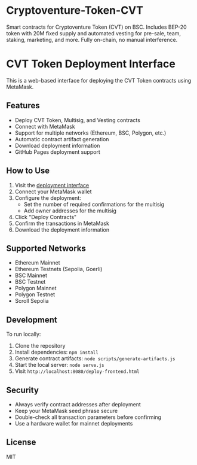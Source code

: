 # Cryptoventure-Token-CVT
Smart contracts for Cryptoventure Token (CVT) on BSC. Includes BEP-20 token with 20M fixed supply and automated vesting for pre-sale, team, staking, marketing, and more. Fully on-chain, no manual interference.

# CVT Token Deployment Interface

This is a web-based interface for deploying the CVT Token contracts using MetaMask.

## Features

- Deploy CVT Token, Multisig, and Vesting contracts
- Connect with MetaMask
- Support for multiple networks (Ethereum, BSC, Polygon, etc.)
- Automatic contract artifact generation
- Download deployment information
- GitHub Pages deployment support

## How to Use

1. Visit the [deployment interface](https://[your-github-username].github.io/[repository-name]/deploy-frontend.html)
2. Connect your MetaMask wallet
3. Configure the deployment:
   - Set the number of required confirmations for the multisig
   - Add owner addresses for the multisig
4. Click "Deploy Contracts"
5. Confirm the transactions in MetaMask
6. Download the deployment information

## Supported Networks

- Ethereum Mainnet
- Ethereum Testnets (Sepolia, Goerli)
- BSC Mainnet
- BSC Testnet
- Polygon Mainnet
- Polygon Testnet
- Scroll Sepolia

## Development

To run locally:

1. Clone the repository
2. Install dependencies: `npm install`
3. Generate contract artifacts: `node scripts/generate-artifacts.js`
4. Start the local server: `node serve.js`
5. Visit `http://localhost:8080/deploy-frontend.html`

## Security

- Always verify contract addresses after deployment
- Keep your MetaMask seed phrase secure
- Double-check all transaction parameters before confirming
- Use a hardware wallet for mainnet deployments

## License

MIT
